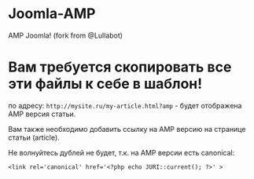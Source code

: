 # Joomla-AMP
AMP Joomla! (fork from @Lullabot)

# Вам требуется скопировать все эти файлы к себе в шаблон!
по адресу: `http://mysite.ru/my-article.html?amp` - будет отображена AMP версия статьи.

Вам также необходимо добавить ссылку на AMP версию на странице статьи (article).

<link rel="amphtml" href="http://mysite.ru/my-article.html?amp" />

Не волнуйтесь дублей не будет, т.к. на AMP версии есть canonical:

`<link rel='canonical' href='<?php echo JURI::current(); ?>' >`
